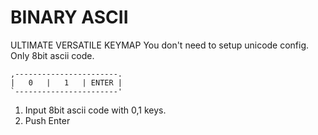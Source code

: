 # BINARY ASCII

ULTIMATE VERSATILE KEYMAP
You don't need to setup unicode config.    
Only 8bit ascii code.

```
,-----------------------.
|   0   |   1   | ENTER |
`-----------------------'
```

1. Input 8bit ascii code with 0,1 keys.
2. Push Enter
